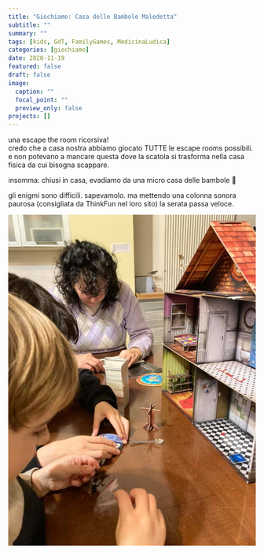 ```yaml
---
title: "Giochiamo: Casa delle Bambole Maledetta"
subtitle: ""
summary: ""
tags: [kids, GdT, FamilyGames, MedicinaLudica]
categories: [giochiamo]
date: 2020-11-19
featured: false
draft: false
image:
  caption: ""
  focal_point: ""
  preview_only: false
projects: []
---
```


una escape the room ricorsiva!  
credo che a casa nostra abbiamo giocato  TUTTE le escape rooms possibili. e non potevano a mancare questa dove la scatola si trasforma nella casa fisica da cui bisogna scappare. 

insomma: chiusi in casa, evadiamo da una micro casa delle bambole 🙂

gli enigmi sono difficili. sapevamolo. ma mettendo una colonna sonora paurosa (consigliata da ThinkFun nel loro sito) la serata passa veloce.

![](casa_bambole_2.jpg)
